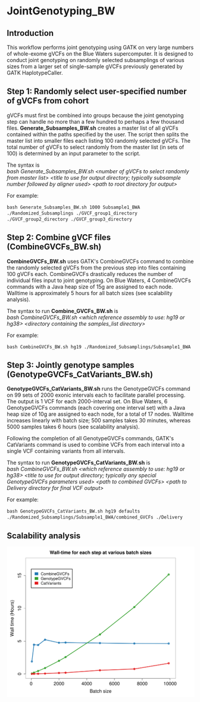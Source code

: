 # JointGenotyping_BW

## Introduction
This workflow performs joint genotyping using GATK on very large numbers of whole-exome gVCFs on the Blue Waters supercomputer. It is designed to conduct joint genotyping on randomly selected subsamplings of various sizes from a larger set of single-sample gVCFs previously generated by GATK HaplotypeCaller.

## Step 1: Randomly select user-specified number of gVCFs from cohort
gVCFs must first be combined into groups because the joint genotyping step can handle no more than a few hundred to perhaps a few thousand files. **Generate_Subsamples_BW.sh** creates a master list of all gVCFs contained within the paths specified by the user. The script then splits the master list into smaller files each listing 100 randomly selected gVCFs. The total number of gVCFs to select randomly from the master list (in sets of 100) is determined by an input parameter to the script.

The syntax is  
*bash Generate_Subsamples_BW.sh \<number of gVCFs to select randomly from master list> \<title to use for output directory; typically subsample number followed by aligner used> \<path to root directory for output> <paths to gVCFs>*

For example:

```
bash Generate_Subsamples_BW.sh 1000 Subsample1_BWA ./Randomized_Subsamplings ./GVCF_group1_directory ./GVCF_group2_directory ./GVCF_group3_directory
```

## Step 2: Combine gVCF files (CombineGVCFs_BW.sh)
**CombineGVCFs_BW.sh** uses GATK's CombineGVCFs command to combine the randomly selected gVCFs from the previous step into files containing 100 gVCFs each. CombineGVCFs drastically reduces the number of individual files input to joint genotyping. On Blue Waters, 4 CombineGVCFs commands with a Java heap size of 15g are assigned to each node. Walltime is approximately 5 hours for all batch sizes (see scalability analysis).

The syntax to run **Combine_GVCFs_BW.sh** is  
*bash CombineGVCFs_BW.sh \<which reference assembly to use: hg19 or hg38> \<directory containing the samples_list directory>*

For example:

```
bash CombineGVCFs_BW.sh hg19 ./Randomized_Subsamplings/Subsample1_BWA 
```

## Step 3: Jointly genotype samples (GenotypeGVCFs_CatVariants_BW.sh)
**GenotypeGVCFs_CatVariants_BW.sh** runs the GenotypeGVCFs command on 99 sets of 2000 exonic intervals each to facilitate parallel processing. The output is 1 VCF for each 2000-interval set. On Blue Waters, 6 GenotypeGVCFs commands (each covering one interval set) with a Java heap size of 10g are assigned to each node, for a total of 17 nodes. Walltime increases linearly with batch size; 500 samples takes 30 minutes, whereas 5000 samples takes 6 hours (see scalability analysis).

Following the completion of all GenotypeGVCFs commands, GATK's CatVariants command is used to combine VCFs from each interval into a single VCF containing variants from all intervals.

The syntax to run **GenotypeGVCFs_CatVariants_BW.sh** is  
*bash CombineGVCFs_BW.sh \<which reference assembly to use: hg19 or hg38> \<title to use for output directory; typically any special GenotypeGVCFs parameters used> \<path to combined GVCFs> \<path to Delivery directory for final VCF output>*

For example:

```
bash GenotypeGVCFs_CatVariants_BW.sh hg19 defaults ./Randomized_Subsamplings/Subsample1_BWA/combined_GVCFs ./Delivery 
```


## Scalability analysis 
![alt tag](./Scalability_commands.png "Scalability analysis")
